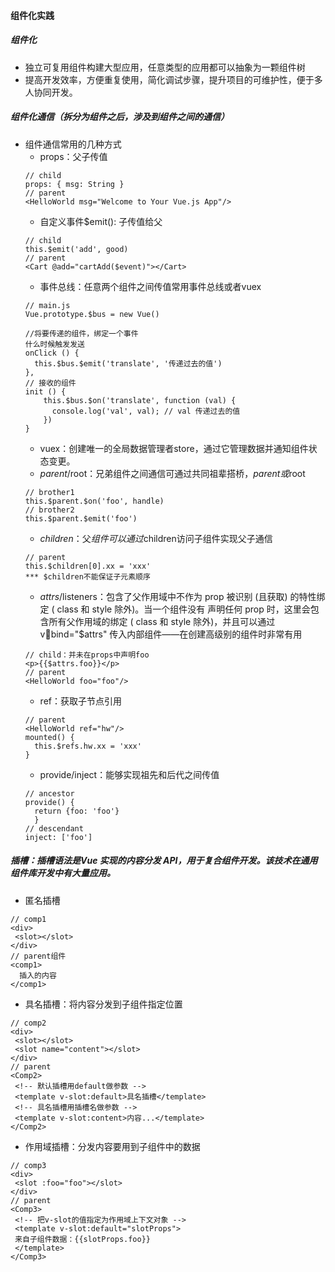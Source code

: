 #### 组件化实践
##### 组件化
- 独立可复用组件构建大型应用，任意类型的应用都可以抽象为一颗组件树
- 提高开发效率，方便重复使用，简化调试步骤，提升项目的可维护性，便于多人协同开发。
##### 组件化通信（拆分为组件之后，涉及到组件之间的通信）
- 组件通信常用的几种方式
  - props：父子传值
  ```
  // child
  props: { msg: String }
  // parent
  <HelloWorld msg="Welcome to Your Vue.js App"/>
  ```
  - 自定义事件$emit(): 子传值给父
  ```
  // child
  this.$emit('add', good)
  // parent
  <Cart @add="cartAdd($event)"></Cart>
  ```
  - 事件总线：任意两个组件之间传值常用事件总线或者vuex
  ```
  // main.js
  Vue.prototype.$bus = new Vue()

  //将要传递的组件，绑定一个事件
  什么时候触发发送
  onClick () {
    this.$bus.$emit('translate', '传递过去的值')
  },
  // 接收的组件
  init () {
      this.$bus.$on('translate', function (val) {
        console.log('val', val); // val 传递过去的值
      })
  }
  ```
  - vuex：创建唯⼀的全局数据管理者store，通过它管理数据并通知组件状态变更。
  - $parent/$root：兄弟组件之间通信可通过共同祖辈搭桥，$parent或$root
  ```
  // brother1
  this.$parent.$on('foo', handle)
  // brother2
  this.$parent.$emit('foo')
  ```
  - $children：⽗组件可以通过$children访问⼦组件实现⽗⼦通信
  ```
  // parent
  this.$children[0].xx = 'xxx'
  *** $children不能保证⼦元素顺序
  ```
  - $attrs/$listeners：包含了⽗作⽤域中不作为 prop 被识别 (且获取) 的特性绑定 ( class 和 style 除外)。当⼀个组件没有
声明任何 prop 时，这⾥会包含所有⽗作⽤域的绑定 ( class 和 style 除外)，并且可以通过 vbind="$attrs" 传⼊内部组件——在创建⾼级别的组件时⾮常有⽤
  ```
  // child：并未在props中声明foo
  <p>{{$attrs.foo}}</p>
  // parent
  <HelloWorld foo="foo"/>
  ```
  - ref：获取⼦节点引⽤
  ```
  // parent
  <HelloWorld ref="hw"/>
  mounted() {
    this.$refs.hw.xx = 'xxx'
  }
  ```
  - provide/inject：能够实现祖先和后代之间传值
  ```
  // ancestor
  provide() {
    return {foo: 'foo'} 
    }
  // descendant
  inject: ['foo']
  ```
##### 插槽：插槽语法是Vue 实现的内容分发 API，⽤于复合组件开发。该技术在通⽤组件库开发中有⼤量应⽤。
- 匿名插槽
```
// comp1
<div>
 <slot></slot>
</div>
// parent组件
<comp1>
  插入的内容
</comp1>
```
- 具名插槽：将内容分发到⼦组件指定位置
```
// comp2
<div>
 <slot></slot>
 <slot name="content"></slot>
</div>
// parent
<Comp2>
 <!-- 默认插槽⽤default做参数 -->
 <template v-slot:default>具名插槽</template>
 <!-- 具名插槽⽤插槽名做参数 -->
 <template v-slot:content>内容...</template>
</Comp2>
```
- 作⽤域插槽：分发内容要⽤到⼦组件中的数据
```
// comp3
<div>
 <slot :foo="foo"></slot>
</div>
// parent
<Comp3>
 <!-- 把v-slot的值指定为作⽤域上下⽂对象 -->
 <template v-slot:default="slotProps">
 来⾃⼦组件数据：{{slotProps.foo}}
 </template>
</Comp3>
```
